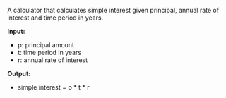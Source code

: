 A calculator that calculates simple interest given principal, annual rate of interest and time period in years.

**Input:**
   - p: principal amount  
   - t: time period in years  
   - r: annual rate of interest  

**Output:**  
   - simple interest = p * t * r
